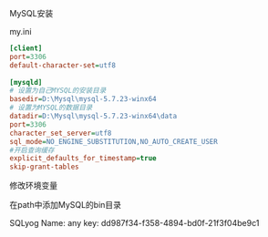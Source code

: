 MySQL安装

my.ini

```ini
[client]
port=3306
default-character-set=utf8
 
[mysqld] 
# 设置为自己MYSQL的安装目录 
basedir=D:\Mysql\mysql-5.7.23-winx64
# 设置为MYSQL的数据目录 
datadir=D:\Mysql\mysql-5.7.23-winx64\data
port=3306
character_set_server=utf8
sql_mode=NO_ENGINE_SUBSTITUTION,NO_AUTO_CREATE_USER
#开启查询缓存
explicit_defaults_for_timestamp=true
skip-grant-tables
```

修改环境变量

在path中添加MySQL的bin目录

SQLyog 
Name: any
key: dd987f34-f358-4894-bd0f-21f3f04be9c1
